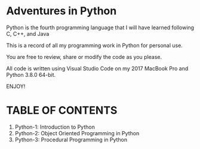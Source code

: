 Adventures in Python
====================

Python is the fourth programming language that I will have learned following C, C++, and Java

This is a record of all my programming work in Python for personal use.

You are free to review, share or modify the code as you please.

All code is written using Visual Studio Code on my 2017 MacBook Pro and Python 3.8.0 64-bit.

ENJOY!

TABLE OF CONTENTS
=================

1. Python-1: Introduction to Python
2. Python-2: Object Oriented Programming in Python
3. Python-3: Procedural Programming in Python


